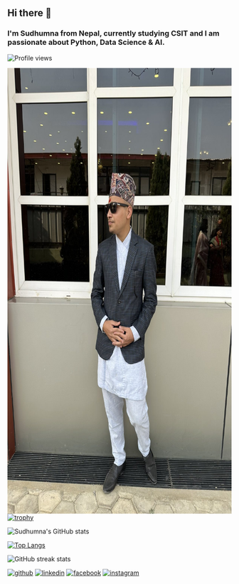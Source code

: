 ## Hi there 👋 
### I'm Sudhumna from Nepal, currently studying CSIT and I am passionate about Python, Data Science & AI.
![Profile views](https://gpvc.arturio.dev/Sudhumna) 

<img align = "right" alt = "Hello There" width = "1200" height = "1000" src ="https://github.com/Sudhumna/Sudhumna/blob/main/IMG-9feae2f743b097892f734dca4e78846b-V.jpg">


[![trophy](https://github-profile-trophy.vercel.app/?username=Sudhumna)](https://github.com/ryo-ma/github-profile-trophy)

![Sudhumna's GitHub stats](https://github-readme-stats.vercel.app/api?username=Sudhumna&show_icons=true&theme=radical)

[![Top Langs](https://github-readme-stats.vercel.app/api/top-langs/?username=Sudhumna)](https://github.com/anuraghazra/github-readme-stats)

![GitHub streak stats](https://streak-stats.demolab.com/?user=Sudhumna)  

[<img src='https://cdn.jsdelivr.net/npm/simple-icons@3.0.1/icons/github.svg' alt='github' height='40'>](https://github.com/Sudhumna)  [<img src='https://cdn.jsdelivr.net/npm/simple-icons@3.0.1/icons/linkedin.svg' alt='linkedin' height='40'>](https://www.linkedin.com/in/sudhumna-phuyal-78860620a/)  [<img src='https://cdn.jsdelivr.net/npm/simple-icons@3.0.1/icons/facebook.svg' alt='facebook' height='40'>](https://www.facebook.com/profile.php?id=100009797820145&mibextid=ZbWKwL)  [<img src='https://cdn.jsdelivr.net/npm/simple-icons@3.0.1/icons/instagram.svg' alt='instagram' height='40'>](https://instagram.com/phuyalsudhumna?igshid=NmQ2ZmYxZjA=/)  
